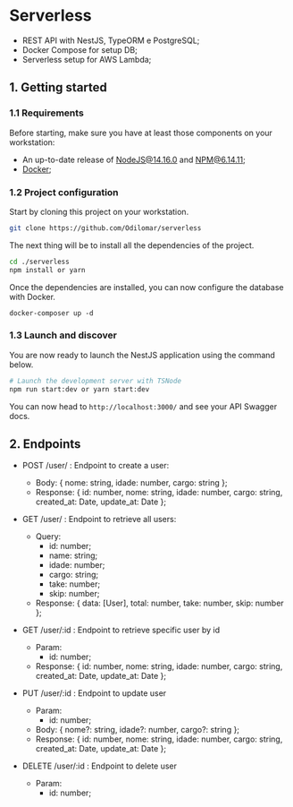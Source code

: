 
# Serverless

- REST API with NestJS, TypeORM e PostgreSQL;
- Docker Compose for setup DB;
- Serverless setup for AWS Lambda;
## 1. Getting started

### 1.1 Requirements

Before starting, make sure you have at least those components on your workstation:

- An up-to-date release of [NodeJS@14.16.0](https://nodejs.org/) and NPM@6.14.11;
- [Docker](https://www.docker.com/);

### 1.2 Project configuration

Start by cloning this project on your workstation.

``` sh
git clone https://github.com/Odilomar/serverless
```

The next thing will be to install all the dependencies of the project.

```sh
cd ./serverless
npm install or yarn
```

Once the dependencies are installed, you can now configure the database with Docker.

```
docker-composer up -d
```

### 1.3 Launch and discover

You are now ready to launch the NestJS application using the command below.

```sh
# Launch the development server with TSNode
npm run start:dev or yarn start:dev
```

You can now head to `http://localhost:3000/` and see your API Swagger docs.

## 2. Endpoints

- POST /user/ : Endpoint to create a user:
  - Body: { nome: string, idade: number, cargo: string };
  - Response: { id: number, nome: string, idade: number, cargo: string, created_at: Date, update_at: Date };

- GET /user/ : Endpoint to retrieve all users:
  - Query: 
    - id: number;
    - name: string;
    - idade: number;
    - cargo: string;
    - take: number;
    - skip: number;
  - Response: { data: [User], total: number, take: number, skip: number };

- GET /user/:id : Endpoint to retrieve specific user by id
  - Param:
    - id: number;
  - Response: { id: number, nome: string, idade: number, cargo: string, created_at: Date, update_at: Date };

- PUT /user/:id : Endpoint to update user
  - Param:
    - id: number;
  - Body: { nome?: string, idade?: number, cargo?: string };
  - Response: { id: number, nome: string, idade: number, cargo: string, created_at: Date, update_at: Date };

- DELETE /user/:id : Endpoint to delete user
  - Param:
    - id: number;